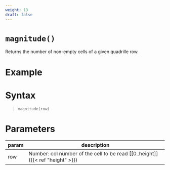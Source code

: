 ```yaml
---
weight: 13
draft: false
---
```


# `magnitude()`

Returns the number of non-empty cells of a given quadrille row.

# Example

# Syntax

> `magnitude(row)`
 
# Parameters

| param    | description                                                                     |
|----------|---------------------------------------------------------------------------------|
| row      | Number: col number of the cell to be read [\[0..height\]]({{< ref "height" >}}) |